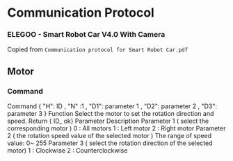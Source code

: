 # Communication Protocol
### ELEGOO - Smart Robot Car V4.0 With Camera
Copied from ```Communication protocol for Smart Robot Car.pdf```

## Motor
### Command
Command { "H": ID , "N" :1 , "D1": parameter 1 , "D2": parameter 2 , "D3": parameter 3 }
Function Select the motor to set the rotation direction and speed.
Return { ID_ ok}
Parameter
Description
Parameter 1 ( select the corresponding motor )
0 : All motors
1 : Left motor
2 : Right motor
Parameter 2 ( the rotation speed value of the selected motor )
The range of speed value: 0~ 255
Parameter 3 ( select the rotation direction of the selected motor)
1 : Clockwise
2 : Counterclockwise